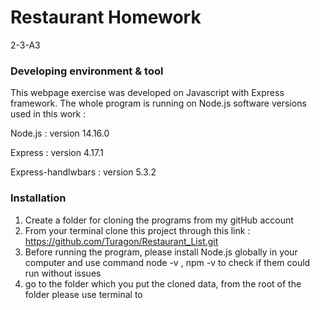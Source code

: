 # Restaurant Homework
2-3-A3

### Developing environment & tool
This webpage exercise was developed on Javascript with Express framework. The whole program is running on Node.js 
software versions used in this work :

Node.js : version 14.16.0

Express : version 4.17.1

Express-handlwbars : version 5.3.2



### Installation
1. Create a folder for cloning the programs from my gitHub account
2. From your terminal clone this project through this link :  https://github.com/Turagon/Restaurant_List.git
3. Before running the program, please install Node.js globally in your computer and use command node -v , npm -v to check if them could run without issues
4. go to the folder which you put the cloned data, from the root of the folder please use terminal to 
 
